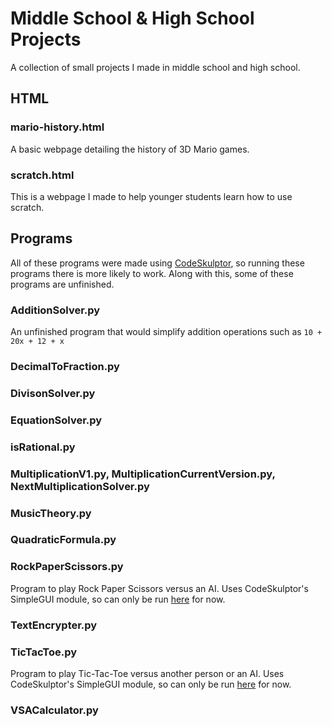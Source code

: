 # Middle School & High School Projects
A collection of small projects I made in middle school and high school.

## HTML

### mario-history.html
A basic webpage detailing the history of 3D Mario games.

### scratch.html
This is a webpage I made to help younger students learn how to use scratch.

## Programs
All of these programs were made using [CodeSkulptor](https://py2.codeskulptor.org/), so running these programs there is more likely to work. Along with this, some of these programs are unfinished.

### AdditionSolver.py
An unfinished program that would simplify addition operations such as `10 + 20x + 12 + x`

### DecimalToFraction.py


### DivisonSolver.py


### EquationSolver.py


### isRational.py


### MultiplicationV1.py, MultiplicationCurrentVersion.py, NextMultiplicationSolver.py


### MusicTheory.py


### QuadraticFormula.py


### RockPaperScissors.py
Program to play Rock Paper Scissors versus an AI. Uses CodeSkulptor's SimpleGUI module, so can only be run [here](https://py2.codeskulptor.org/#user49_HgcAbl7wiW_0.py) for now.

### TextEncrypter.py


### TicTacToe.py
Program to play Tic-Tac-Toe versus another person or an AI. Uses CodeSkulptor's SimpleGUI module, so can only be run [here](https://py2.codeskulptor.org/#user49_hpE3SRSyb8_0.py) for now.

### VSACalculator.py

